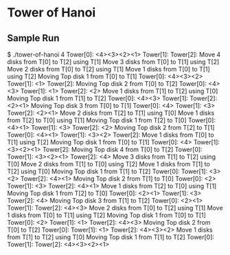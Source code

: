 # Tower of Hanoi

## Sample Run

$ ./tower-of-hanoi 4
Tower[0]: <4><3><2><1>
Tower[1]: 
Tower[2]: 
Move 4 disks from T[0] to T[2] using T[1]
Move 3 disks from T[0] to T[1] using T[2]
Move 2 disks from T[0] to T[2] using T[1]
Move 1 disks from T[0] to T[1] using T[2]
Moving Top disk 1 from T[0] to T[1]
Tower[0]: <4><3><2>
Tower[1]: <1>
Tower[2]: 
Moving Top disk 2 from T[0] to T[2]
Tower[0]: <4><3>
Tower[1]: <1>
Tower[2]: <2>
Move 1 disks from T[1] to T[2] using T[0]
Moving Top disk 1 from T[1] to T[2]
Tower[0]: <4><3>
Tower[1]: 
Tower[2]: <2><1>
Moving Top disk 3 from T[0] to T[1]
Tower[0]: <4>
Tower[1]: <3>
Tower[2]: <2><1>
Move 2 disks from T[2] to T[1] using T[0]
Move 1 disks from T[2] to T[0] using T[1]
Moving Top disk 1 from T[2] to T[0]
Tower[0]: <4><1>
Tower[1]: <3>
Tower[2]: <2>
Moving Top disk 2 from T[2] to T[1]
Tower[0]: <4><1>
Tower[1]: <3><2>
Tower[2]: 
Move 1 disks from T[0] to T[1] using T[2]
Moving Top disk 1 from T[0] to T[1]
Tower[0]: <4>
Tower[1]: <3><2><1>
Tower[2]: 
Moving Top disk 4 from T[0] to T[2]
Tower[0]: 
Tower[1]: <3><2><1>
Tower[2]: <4>
Move 3 disks from T[1] to T[2] using T[0]
Move 2 disks from T[1] to T[0] using T[2]
Move 1 disks from T[1] to T[2] using T[0]
Moving Top disk 1 from T[1] to T[2]
Tower[0]: 
Tower[1]: <3><2>
Tower[2]: <4><1>
Moving Top disk 2 from T[1] to T[0]
Tower[0]: <2>
Tower[1]: <3>
Tower[2]: <4><1>
Move 1 disks from T[2] to T[0] using T[1]
Moving Top disk 1 from T[2] to T[0]
Tower[0]: <2><1>
Tower[1]: <3>
Tower[2]: <4>
Moving Top disk 3 from T[1] to T[2]
Tower[0]: <2><1>
Tower[1]: 
Tower[2]: <4><3>
Move 2 disks from T[0] to T[2] using T[1]
Move 1 disks from T[0] to T[1] using T[2]
Moving Top disk 1 from T[0] to T[1]
Tower[0]: <2>
Tower[1]: <1>
Tower[2]: <4><3>
Moving Top disk 2 from T[0] to T[2]
Tower[0]: 
Tower[1]: <1>
Tower[2]: <4><3><2>
Move 1 disks from T[1] to T[2] using T[0]
Moving Top disk 1 from T[1] to T[2]
Tower[0]: 
Tower[1]: 
Tower[2]: <4><3><2><1>